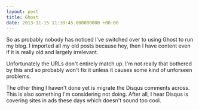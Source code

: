 ```yaml
---
layout: post
title: Ghost
date: 2013-11-15 11:30:45.000000000 +00:00
---
```

So as probably nobody has noticed I've switched over to using Ghost to run my blog. I imported all my old posts because hey, then I have content even if it is really old and largely irrelevant.

Unfortunately the URLs don't entirely match up. I'm not really that bothered by this and so probably won't fix it unless it causes some kind of unforseen problems.

The other thing I haven't done yet is migrate the Disqus comments across. This is also something I'm considering not doing. After all, I hear Disqus is covering sites in ads these days which doesn't sound too cool.
